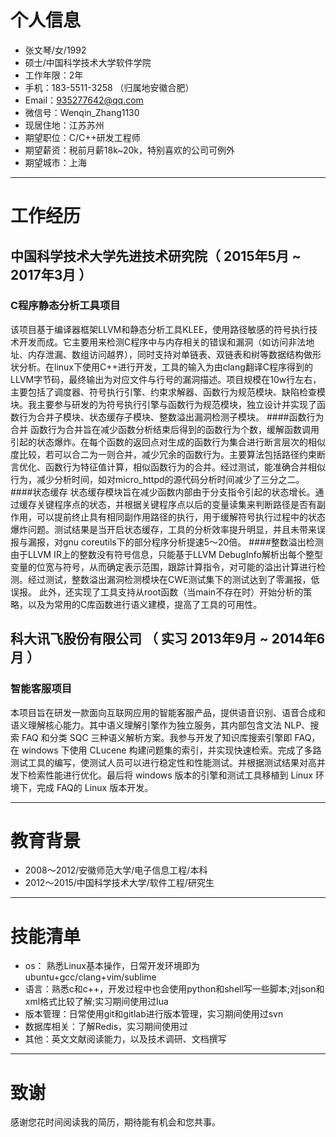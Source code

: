 # 个人信息

 - 张文琴/女/1992 
 - 硕士/中国科学技术大学软件学院
 - 工作年限：2年
 - 手机：183-5511-3258 （归属地安徽合肥） 
 - Email：935277642@qq.com 
 - 微信号：Wenqin_Zhang1130
 - 现居住地：江苏苏州
 - 期望职位：C/C++研发工程师
 - 期望薪资：税前月薪18k~20k，特别喜欢的公司可例外
 - 期望城市：上海
---


# 工作经历

## 中国科学技术大学先进技术研究院（ 2015年5月 ~ 2017年3月 ）

### C程序静态分析工具项目 
该项目基于编译器框架LLVM和静态分析工具KLEE，使用路径敏感的符号执行技术开发而成。它主要用来检测C程序中与内存相关的错误和漏洞（如访问非法地址、内存泄漏、数组访问越界），同时支持对单链表、双链表和树等数据结构做形状分析。在linux下使用C++进行开发，工具的输入为由clang翻译C程序得到的LLVM字节码，最终输出为对应文件与行号的漏洞描述。项目规模在10w行左右，主要包括了调度器、符号执行引擎、约束求解器、函数行为规范模块、缺陷检查模块。我主要参与研发的为符号执行引擎与函数行为规范模块，独立设计并实现了函数行为合并子模块、状态缓存子模块、整数溢出漏洞检测子模块。
####函数行为合并
函数行为合并旨在减少函数分析结束后得到的函数行为个数，缓解函数调用引起的状态爆炸。在每个函数的返回点对生成的函数行为集合进行断言层次的相似度比较，若可以合二为一则合并，减少冗余的函数行为。主要算法包括路径约束断言优化、函数行为特征值计算，相似函数行为的合并。经过测试，能准确合并相似行为，减少分析时间，如对micro_httpd的源代码分析时间减少了三分之二。
####状态缓存
状态缓存模块旨在减少函数内部由于分支指令引起的状态增长。通过缓存关键程序点的状态，并根据关键程序点以后的变量读集来判断路径是否有副作用，可以提前终止具有相同副作用路径的执行，用于缓解符号执行过程中的状态爆炸问题。测试结果是当开启状态缓存，工具的分析效率提升明显，并且未带来误报与漏报，对gnu coreutils下的部分程序分析提速5～20倍。
####整数溢出检测
由于LLVM IR上的整数没有符号信息，只能基于LLVM DebugInfo解析出每个整型变量的位宽与符号，从而确定表示范围，跟踪计算指令，对可能的溢出计算进行检测。经过测试，整数溢出漏洞检测模块在CWE测试集下的测试达到了零漏报，低误报。
此外，还实现了工具支持从root函数（当main不存在时）开始分析的策略，以及为常用的C库函数进行语义建模，提高了工具的可用性。

## 科大讯飞股份有限公司 （ 实习 2013年9月 ~ 2014年6月 ）

### 智能客服项目 
本项目旨在研发一款面向互联网应用的智能客服产品，提供语音识别、语音合成和语义理解核心能力。其中语义理解引擎作为独立服务，其内部包含文法 NLP、搜索 FAQ 和分类 SQC 三种语义解析方案。我参与开发了知识库搜索引擎即 FAQ，在 windows 下使用 CLucene 构建问题集的索引，并实现快速检索。完成了多路测试工具的编写，使测试人员可以进行稳定性和性能测试。并根据测试结果对高并发下检索性能进行优化。最后将 windows 版本的引擎和测试工具移植到 Linux 环境下，完成 FAQ的 Linux 版本开发。

---
# 教育背景
- 2008～2012/安徽师范大学/电子信息工程/本科
- 2012～2015/中国科学技术大学/软件工程/研究生
---

# 技能清单

- os： 熟悉Linux基本操作，日常开发环境即为ubuntu+gcc/clang+vim/sublime
- 语言：熟悉c和c++，开发过程中也会使用python和shell写一些脚本;对json和xml格式比较了解;实习期间使用过lua
- 版本管理：日常使用git和gitlab进行版本管理，实习期间使用过svn
- 数据库相关：了解Redis，实习期间使用过
- 其他：英文文献阅读能力，以及技术调研、文档撰写
---


# 致谢
感谢您花时间阅读我的简历，期待能有机会和您共事。